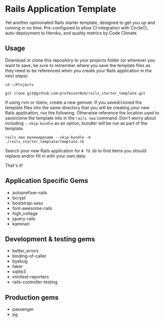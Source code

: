 # Rails Application Template

Yet another opinionated Rails starter template, designed to get you up and running in no time. Pre-configured to allow CI integration with CircleCI, auto-deployment to Heroku, and quality metrics by Code Climate.

## Usage

Download or clone this repository to your projects folder (or wherever you want to save, be sure to remember where you save the template files as they need to be referenced when you create your Rails application in the next steps)

`cd ~/Projects`

`git clone git@github.com:professorNim/rails_starter_template.git`

If using rvm or rbenv, create a new gemset. If you saved/cloned the template files into the same directory that you will be creating your new Rails application, run the following. Otherwise reference the location used to save/clone the template into in the `rails new` command. Don't worry about including `--skip-bundle` as an option, bundler will be run as part of the template.

`rails new mynewappname --skip-bundle -m ./rails_starter_template/template.rb`

Search your new Rails application for `# TO DO` to find items you should replace and/or fill in with your own data.

That's it!

## Application Specific Gems

- autoprefixer-rails
- bcrypt
- bootstrap-sass
- font-awesome-rails
- high_voltage
- jquery-rails
- kaminari

## Development & testing gems

- better_errors
- binding-of-caller
- byebug
- faker
- sqlite3
- minitest-reporters
- rails-controller-testing

## Production gems

- passenger
- pg
